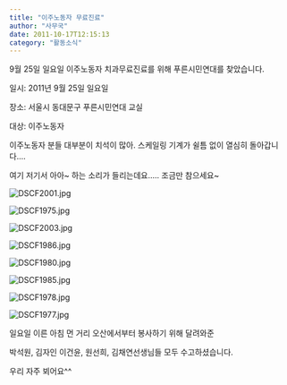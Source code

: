 ```yaml
---
title: "이주노동자 무료진료"
author: "사무국"
date: 2011-10-17T12:15:13
category: "활동소식"
---
```


9월 25일 일요일 이주노동자 치과무료진료를 위해 푸른시민연대를 찾았습니다.

일시: 2011년 9월 25일 일요일

장소: 서울시 동대문구 푸른시민연대 교실

대상: 이주노동자

이주노동자 분들 대부분이 치석이 많아. 스케일링 기계가 쉴틈 없이 열심히 돌아갑니다....

여기 저기서 아아~ 하는 소리가 들리는데요..... 조금만 참으세요~

![DSCF2001.jpg](/files/attach/images/382/109/012/034b9f39ecf5faca8e1166615793815d.jpg)

![DSCF1975.jpg](/files/attach/images/382/109/012/db949f97166dc182112b519a81ac1860.jpg)

![DSCF2003.jpg](/files/attach/images/382/109/012/216d7d529ad94dfd278cadb2587985fd.jpg)

![DSCF1986.jpg](/files/attach/images/382/109/012/5e0c230036f64e1d849dd21d5e343ebb.jpg)

![DSCF1980.jpg](/files/attach/images/382/109/012/e9bb0e223121f38b9de1e4e480cfd887.jpg)

![DSCF1985.jpg](/files/attach/images/382/109/012/a52f109d0a7d13b306dccd8dcbac2578.jpg)

![DSCF1978.jpg](/files/attach/images/382/109/012/528852751acc71a77afddaa92c24a6f9.jpg)

![DSCF1977.jpg](/files/attach/images/382/109/012/db76726526403802c6b0bc51c8eadac2.jpg)

일요일 이른 아침 먼 거리 오산에서부터 봉사하기 위해 달려와준

박석원, 김자인 이건윤, 원선희, 김채연선생님들 모두 수고하셨습니다.

우리 자주 뵈어요^^
